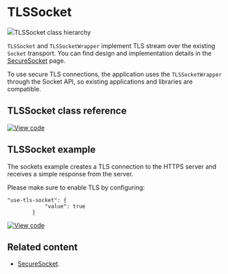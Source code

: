 # TLSSocket

<span class="images">![](https://os.mbed.com/docs/mbed-os/v6.7/mbed-os-api-doxy/class_t_l_s_socket.png)<span>TLSSocket class hierarchy</span></span>

`TLSSocket` and `TLSSocketWrapper` implement TLS stream over the existing `Socket` transport. You can find design and implementation details in the [SecureSocket](../apis/secure-socket.html) page.

To use secure TLS connections, the application uses the `TLSSocketWrapper` through the Socket API, so existing applications and libraries are compatible.

## TLSSocket class reference

[![View code](https://www.mbed.com/embed/?type=library)](https://os.mbed.com/docs/mbed-os/v6.7/mbed-os-api-doxy/class_t_l_s_socket.html)

## TLSSocket example

The sockets example creates a TLS connection to the HTTPS server and receives a simple response from the server.

Please make sure to enable TLS by configuring:
```
"use-tls-socket": {
            "value": true
        }
```

[![View code](https://www.mbed.com/embed/?url=https://github.com/ARMmbed/mbed-os-example-sockets/blob/mbed-os-6.7.0/source/main.cpp)](https://github.com/ARMmbed/mbed-os-example-sockets/blob/mbed-os-6.7.0/source/main.cpp)

## Related content

- [SecureSocket](../apis/secure-socket.html).
